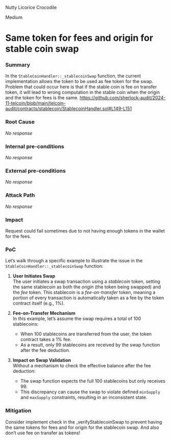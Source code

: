 Nutty Licorice Crocodile

Medium

# Same token for fees and origin for stable coin swap

### Summary



In the `StableCoinHandler::_stablecoinSwap` function, the current implementation allows the  token to be used as fee token for the swap. Problem that could occur here is that if the stable coin is fee on transfer token, it will lead to wrong  computation in the stable coin when the origin and the token for fees is the same.
https://github.com/sherlock-audit/2024-11-telcoin/blob/main/telcoin-audit/contracts/stablecoin/StablecoinHandler.sol#L149-L151


### Root Cause

_No response_

### Internal pre-conditions

_No response_

### External pre-conditions

_No response_

### Attack Path

_No response_

### Impact

Request could fail sometimes due to not having enough tokens in the wallet for the fees.

### PoC


Let’s walk through a specific example to illustrate the issue in the `StableCoinHandler::_stablecoinSwap` function:

1. **User Initiates Swap**  
   The user initiates a swap transaction using a *stablecoin* token, setting the same stablecoin as both the *origin* (the token being swapped) and the *fee* token. This stablecoin is a *fee-on-transfer* token, meaning a portion of every transaction is automatically taken as a fee by the token contract itself (e.g., 1%).

2. **Fee-on-Transfer Mechanism**  
   In this example, let’s assume the swap requires a total of 100 stablecoins:
   - When 100 stablecoins are transferred from the user, the token contract takes a 1% fee.
   - As a result, only 99 stablecoins are received by the swap function after the fee deduction.

3. **Impact on Swap Validation**  
   Without a mechanism to check the effective balance after the fee deduction:
   - The swap function expects the full 100 stablecoins but only receives 99.
   - This discrepancy can cause the swap to violate defined `minSupply` and `maxSupply` constraints, resulting in an inconsistent state.

### Mitigation

Consider implement check in the _verifyStablecoinSwap to prevent having the same tokens for fees and for origin for the stablecoin swap. And also don’t use fee on transfer as tokens!